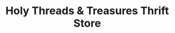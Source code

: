 ---
title: "Holy Threads & Treasures Thrift Store"
url: /wapakoneta/holy-threads-und-treasures-thrift-store/
shop: Gebrauchtwaren
---